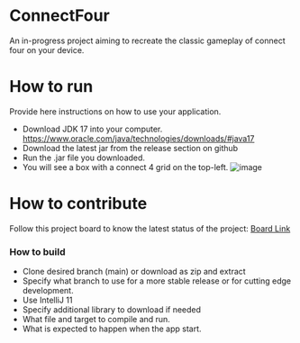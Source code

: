 # ConnectFour
An in-progress project aiming to recreate the classic gameplay of connect four on your device.

# How to run
Provide here instructions on how to use your application.   
- Download JDK 17 into your computer. https://www.oracle.com/java/technologies/downloads/#java17
- Download the latest jar from the release section on github  
- Run the .jar file you downloaded.
- You will see a box with a connect 4 grid on the top-left.
![image](https://user-images.githubusercontent.com/97611652/197684036-4c730f5f-db64-40eb-89d1-bbbd60151afe.png)


# How to contribute
Follow this project board to know the latest status of the project: [Board Link](https://github.com/orgs/cis3296f22/projects/94/views/1)

### How to build
- Clone desired branch (main) or download as zip and extract
- Specify what branch to use for a more stable release or for cutting edge development.  
- Use IntelliJ 11
- Specify additional library to download if needed 
- What file and target to compile and run. 
- What is expected to happen when the app start. 
